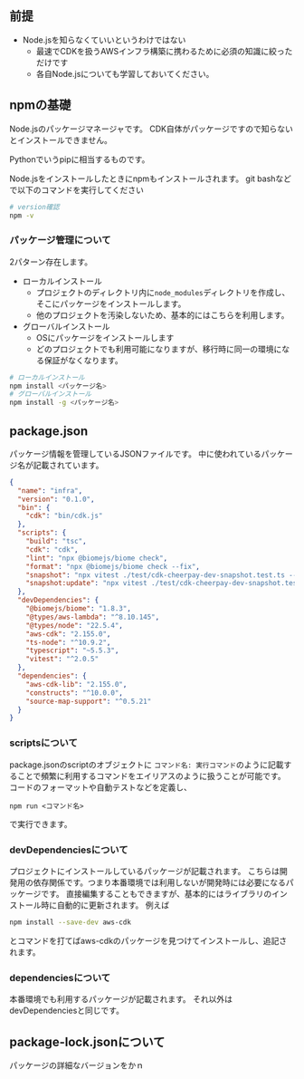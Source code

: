 

## 前提
- Node.jsを知らなくていいというわけではない
	- 最速でCDKを扱うAWSインフラ構築に携わるために必須の知識に絞っただけです
	- 各自Node.jsについても学習しておいてください。

## npmの基礎
Node.jsのパッケージマネージャです。
CDK自体がパッケージですので知らないとインストールできません。

Pythonでいうpipに相当するものです。

Node.jsをインストールしたときにnpmもインストールされます。
git bashなどで以下のコマンドを実行してください
```bash
# version確認
npm -v
```

### パッケージ管理について
2パターン存在します。
- ローカルインストール
	- プロジェクトのディレクトリ内に`node_modules`ディレクトリを作成し、そこにパッケージをインストールします。
	- 他のプロジェクトを汚染しないため、基本的にはこちらを利用します。
- グローバルインストール
	- OSにパッケージをインストールします
	- どのプロジェクトでも利用可能になりますが、移行時に同一の環境になる保証がなくなります。
```bash
# ローカルインストール
npm install <パッケージ名>
# グローバルインストール
npm install -g <パッケージ名>
```

## package.json
パッケージ情報を管理しているJSONファイルです。
中に使われているパッケージ名が記載されています。

```json
{
  "name": "infra",
  "version": "0.1.0",
  "bin": {
    "cdk": "bin/cdk.js"
  },
  "scripts": {
    "build": "tsc",
    "cdk": "cdk",
    "lint": "npx @biomejs/biome check",
    "format": "npx @biomejs/biome check --fix",
    "snapshot": "npx vitest ./test/cdk-cheerpay-dev-snapshot.test.ts --run",
    "snapshot:update": "npx vitest ./test/cdk-cheerpay-dev-snapshot.test.ts --u"
  },
  "devDependencies": {
    "@biomejs/biome": "1.8.3",
    "@types/aws-lambda": "^8.10.145",
    "@types/node": "22.5.4",
    "aws-cdk": "2.155.0",
    "ts-node": "^10.9.2",
    "typescript": "~5.5.3",
    "vitest": "^2.0.5"
  },
  "dependencies": {
    "aws-cdk-lib": "2.155.0",
    "constructs": "^10.0.0",
    "source-map-support": "^0.5.21"
  }
}
```

### scriptsについて
package.jsonのscriptのオブジェクトに
`コマンド名: 実行コマンド`のように記載することで頻繁に利用するコマンドをエイリアスのように扱うことが可能です。
コードのフォーマットや自動テストなどを定義し、
```
npm run <コマンド名>
```
で実行できます。

### devDependenciesについて
プロジェクトにインストールしているパッケージが記載されます。
こちらは開発用の依存関係です。つまり本番環境では利用しないが開発時には必要になるパッケージです。
直接編集することもできますが、基本的にはライブラリのインストール時に自動的に更新されます。
例えば
```bash
npm install --save-dev aws-cdk
```
とコマンドを打てばaws-cdkのパッケージを見つけてインストールし、追記されます。
### dependenciesについて
本番環境でも利用するパッケージが記載されます。
それ以外はdevDependenciesと同じです。

## package-lock.jsonについて
パッケージの詳細なバージョンをかｎ